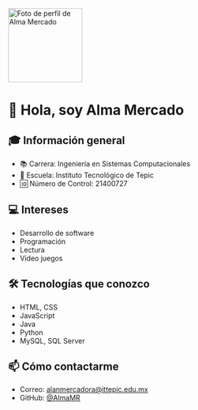 <img src="https://avatars.githubusercontent.com/u/188110922?v=4" width="150" alt="Foto de perfil de Alma Mercado" />

# 👋 Hola, soy Alma Mercado

## 🎓 Información general
- 📚 Carrera: Ingeniería en Sistemas Computacionales
- 🏫 Escuela: Instituto Tecnológico de Tepic
- 🆔 Número de Control: 21400727

## 💻 Intereses
- Desarrollo de software
- Programación
- Lectura
- Video juegos

## 🛠 Tecnologías que conozco
- HTML, CSS
- JavaScript
- Java
- Python
- MySQL, SQL Server

## 📫 Cómo contactarme
- Correo: alanmercadora@ittepic.edu.mx
- GitHub: [@AlmaMR](https://github.com/AlmaMR)

